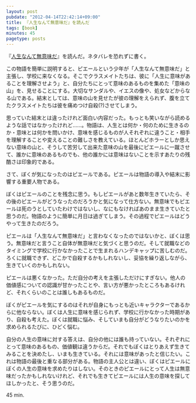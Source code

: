 ```yaml
---
layout: post
pubdate: "2012-04-14T22:42:14+09:00"
title: 『人生なんて無意味だ』を読んだ
tags: [book]
minutes: 45
pagetype: posts
---
```

『[人生なんて無意味だ](http://amazon.jp/o/ASIN/4344020979/bouzuya-22)』を読んだ。ネタバレを恐れずに書く。

この物語を簡単に説明すると、ピエールという少年が「人生なんて無意味だ」と主張し、学校に来なくなる。そこでクラスメイトたちは、彼に「人生に意味があることを理解させよう」と、自分たちにとって意味のあるものを集めた「意味の山」を、見せることにする。大切なサンダルや、イエスの像や、処女などからなる山である。結末としては、意味の山を見せたが彼の理解をえられず、腹を立てたクラスメイトたちは彼を痛めつけ自殺(?)させてしまう。

思っていた結末とは違ったけれど面白い内容だった。もっとも笑いながら読めるような話ではなかったけれど……。物語は、人生とは何か・何のために生きるのか・意味とは何かを問いかけ、意味を感じるものが人それぞれに違うこと・相手を理解することや変えることの難しさを教えている。ほとんどホラーとしか思えない意味の山と、そうして苦労して出来た意味の山を最後にピエールに一蹴させて、誰かに意味のあるものでも、他の誰かには意味はないことを示すあたりの残酷さは印象的である。
 
さて、ぼくが気になったのはピエールである。ピエールは物語の導入や結末に影響する重要人物である。

ぼくはピエールのことを残念に思う。もしピエールがあと数年生きていたら、その後のピエールがどうなったのだろうかと気になって仕方ない。無意味でもピエールは死のうとしていたわけではないし、なにもなければあのまま生きていたと思うのだ。物語のように簡単に月日は過ぎてしまう。その過程でピエールはどうやって生きたのだろう。

ピエールは「人生なんて無意味だ」と言わなくなったのではないかと、ぼくは思う。無意味だと言うこと自体が無意味だと気づくと思うのだ。そして就職などのタイミングで学校に行かなかったことで生まれるハンデキャップに苦しむのだ。ろくに就職できず、どこかで自殺するかもしれないし、妥協を繰り返しながら、生きていくのかもしれない。

ピエールは悪くなかった。ただ自分の考えを主張しただけにすぎない。他人の価値感についての認識が甘かったことや、言い方が悪かったところもあるけれど、それくらいのことは誰しもあるものだ。

ぼくがピエールを気にするのはそれが自身にもっとも近いキャラクターであるからに他ならない。ぼくは人生に意味を感じられず、学校に行かなかった時期があり、自殺も考えた。ぼくは就職に悩み、そしていまも自分がどうなりたいのかを求められるたびに、ひどく悩む。

自分の人生の意味に対する答えは、自分の他には誰も持っていない。それぞれにとって意味のあるもの、価値観は違うからだ。それでもぼくはとりあえず生きてみることを決めたし、いまも生きている。それには意味があったと信じたい。これは物語の最後と重なる部分がある。物語の主人公とは違い、ぼくはピエールにぼくの人生の意味を求めたりはしない。そのときのピエールにとって人生は無意味だったかもしれないけれど、それでも生きてピエールには人生の意味を探してほしかったと、そう思うのだ。

45 min.
